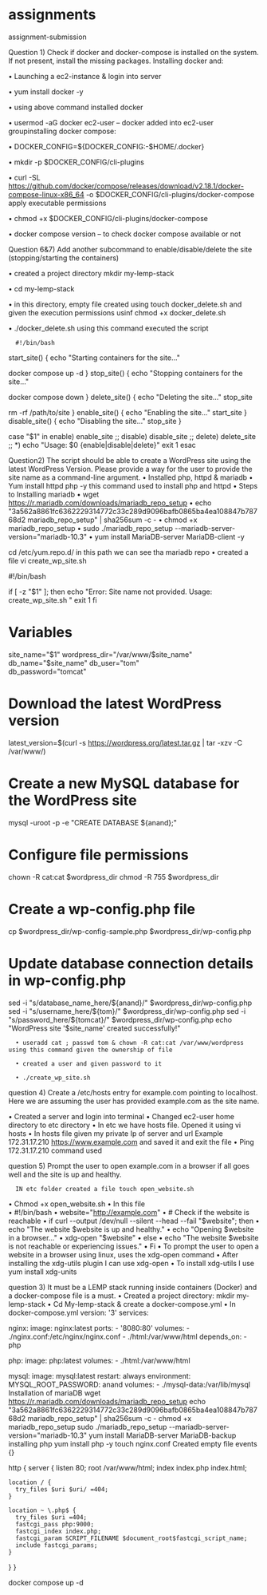 # assignments
assignment-submission


Question 1)	Check if docker and docker-compose is installed on the system. If not present, install the missing packages.
Installing docker and:

•	Launching a ec2-instance & login into server

•	yum install docker -y

•	using above command installed docker 

•	usermod -aG docker ec2-user – docker added into ec2-user groupinstalling docker compose:

•	DOCKER_CONFIG=${DOCKER_CONFIG:-$HOME/.docker}

•	mkdir -p $DOCKER_CONFIG/cli-plugins

•	curl -SL https://github.com/docker/compose/releases/download/v2.18.1/docker-compose-linux-x86_64 -o $DOCKER_CONFIG/cli-plugins/docker-compose
apply executable permissions

•	chmod +x $DOCKER_CONFIG/cli-plugins/docker-compose

•	docker compose version – to check docker compose available or not



Question 6&7) Add another subcommand to enable/disable/delete the site (stopping/starting the containers)

•	created a project directory mkdir my-lemp-stack

•	cd my-lemp-stack

•	in this directory, empty file created using touch docker_delete.sh and given the execution permissions usinf chmod +x docker_delete.sh

•	./docker_delete.sh using this command executed the script
      
      
      #!/bin/bash
start_site() {
   echo "Starting containers for the site..."

   docker compose up -d
}
stop_site() {
   echo "Stopping containers for the site..."
  
   docker compose down
}
delete_site() {
   echo "Deleting the site..."
   stop_site

   rm -rf /path/to/site
}
enable_site() {
   echo "Enabling the site..."
   start_site
}
disable_site() {
   echo "Disabling the site..."
   stop_site
}

case "$1" in
   enable)
      enable_site
      ;;
   disable)
      disable_site
      ;;
   delete)
      delete_site
      ;;
   *)
echo "Usage: $0 {enable|disable|delete}"
      exit 1
esac



Question2) The script should be able to create a WordPress site using the latest WordPress Version. Please provide a way for the user to provide the site name as a command-line argument.
•	Installed php, httpd & mariadb
•	Yum install httpd php -y this command used to install php and httpd 
•	Steps to Installing mariadb
•	wget https://r.mariadb.com/downloads/mariadb_repo_setup
•	echo "3a562a8861fc6362229314772c33c289d9096bafb0865ba4ea108847b78768d2 mariadb_repo_setup"     | sha256sum -c -
•	chmod +x mariadb_repo_setup
•	sudo ./mariadb_repo_setup    --mariadb-server-version="mariadb-10.3"
•	yum install MariaDB-server MariaDB-client -y


cd /etc/yum.repo.d/ in this path we can see tha mariadb repo
•	created a file vi create_wp_site.sh


#!/bin/bash

if [ -z "$1" ]; then
  echo "Error: Site name not provided. Usage: create_wp_site.sh <site-name>"
  exit 1
fi
# Variables
site_name="$1"
wordpress_dir="/var/www/$site_name"
db_name="$site_name"
db_user="tom"     
db_password="tomcat" 
# Download the latest WordPress version
latest_version=$(curl -s https://wordpress.org/latest.tar.gz | tar -xzv -C /var/www/)
# Create a new MySQL database for the WordPress site
mysql -uroot -p -e "CREATE DATABASE ${anand};"
# Configure file permissions
chown -R cat:cat $wordpress_dir
chmod -R 755 $wordpress_dir
# Create a wp-config.php file
cp $wordpress_dir/wp-config-sample.php $wordpress_dir/wp-config.php
# Update database connection details in wp-config.php
sed -i "s/database_name_here/${anand}/" $wordpress_dir/wp-config.php
sed -i "s/username_here/${tom}/" $wordpress_dir/wp-config.php
sed -i "s/password_here/${tomcat}/" $wordpress_dir/wp-config.php
echo "WordPress site '$site_name' created successfully!"

      •	useradd cat ; passwd tom & chown -R cat:cat /var/www/wordpress using this command given the ownership of file

      •	created a user and given password to it

      •	./create_wp_site.sh

      
      
question 4) Create a /etc/hosts entry for example.com pointing to localhost. Here we are assuming the user has provided example.com as the site name.

•	Created a server and login into terminal
•	Changed ec2-user home directory to etc directory
•	In etc we have hosts file. Opened it using vi hosts
•	In hosts file given my private Ip of server and url
Example 172.31.17.210   https://www.example.com and saved it and exit the file
•	Ping 172.31.17.210 command used

     
      
question 5) Prompt the user to open example.com in a browser if all goes well and the site is up and healthy.

      IN etc folder created a file touch open_website.sh
•	Chmod +x open_website.sh
•	In this file  
•	#!/bin/bash
•	website="http://example.com"
•	# Check if the website is reachable
•	if curl --output /dev/null --silent --head --fail "$website"; then
•	  echo "The website $website is up and healthy."
•	  echo "Opening $website in a browser..."
•	  xdg-open "$website"
•	else
•	  echo "The website $website is not reachable or experiencing issues."
•	Fi
•	To prompt the user to open a website in a browser using linux, uses the xdg-open command
•	After installing the xdg-utils plugin I can use xdg-open 
•	To install xdg-utils I use yum install xdg-units 
      
      
question 3) 	It must be a LEMP stack running inside containers (Docker) and a docker-compose file is a must.
•	Created a project directory: mkdir my-lemp-stack
•	Cd My-lemp-stack & create a docker-compose.yml
•	In docker-compose.yml
version: '3'
services:
  
nginx:
    image: nginx:latest
    ports:
      - '8080:80'
    volumes:
      - ./nginx.conf:/etc/nginx/nginx.conf
      - ./html:/var/www/html
    depends_on:
      - php

  php:
    image: php:latest
    volumes:
      - ./html:/var/www/html

  mysql:
    image: mysql:latest
    restart: always
    environment:
      MYSQL_ROOT_PASSWORD: anand
    volumes:
      - ./mysql-data:/var/lib/mysql
Installation of mariaDB
wget https://r.mariadb.com/downloads/mariadb_repo_setup
echo "3a562a8861fc6362229314772c33c289d9096bafb0865ba4ea108847b78768d2 mariadb_repo_setup"     | sha256sum -c -
chmod +x mariadb_repo_setup
sudo ./mariadb_repo_setup    --mariadb-server-version="mariadb-10.3"
yum install MariaDB-server MariaDB-backup
installing php
yum install php -y
touch nginx.conf Created empty file
events {}

http {
  server {
    listen 80;
    root /var/www/html;
    index index.php index.html;

    location / {
      try_files $uri $uri/ =404;
    }

    location ~ \.php$ {
      try_files $uri =404;
      fastcgi_pass php:9000;
      fastcgi_index index.php;
      fastcgi_param SCRIPT_FILENAME $document_root$fastcgi_script_name;
      include fastcgi_params;
    }
  }
}

      
docker compose up -d


